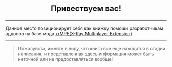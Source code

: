 <p style="text-align: center; font-size: 24px">
<b>Привествуем вас!</b>
</p>


___


Данное место позиционирует себя как книжку помощи разработчикам аддонов на базе мода [xrMPE(X-Ray Multiplayer Extension)](https://ap-pro.ru/forums/topic/148-x-ray-multiplayer-extension-obt)


___

> Пожалуйста, имейте в виду, что книга все еще находится в стадии написания, и представленная здесь информация может быть неточной или не предоставляться вообще!
